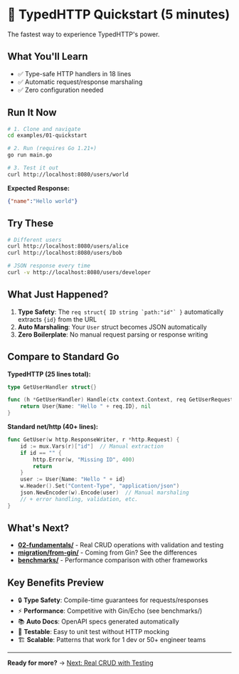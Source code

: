 # 🚀 TypedHTTP Quickstart (5 minutes)

The fastest way to experience TypedHTTP's power.

## What You'll Learn
- ✅ Type-safe HTTP handlers in 18 lines
- ✅ Automatic request/response marshaling
- ✅ Zero configuration needed

## Run It Now

```bash
# 1. Clone and navigate
cd examples/01-quickstart

# 2. Run (requires Go 1.21+)
go run main.go

# 3. Test it out
curl http://localhost:8080/users/world
```

**Expected Response:**
```json
{"name":"Hello world"}
```

## Try These

```bash
# Different users
curl http://localhost:8080/users/alice
curl http://localhost:8080/users/bob

# JSON response every time
curl -v http://localhost:8080/users/developer
```

## What Just Happened?

1. **Type Safety**: The ``req struct{ ID string `path:"id"` }`` automatically extracts `{id}` from the URL
2. **Auto Marshaling**: Your `User` struct becomes JSON automatically  
3. **Zero Boilerplate**: No manual request parsing or response writing

## Compare to Standard Go

**TypedHTTP (25 lines total):**
```go
type GetUserHandler struct{}

func (h *GetUserHandler) Handle(ctx context.Context, req GetUserRequest) (User, error) {
    return User{Name: "Hello " + req.ID}, nil
}
```

**Standard net/http (40+ lines):**
```go
func GetUser(w http.ResponseWriter, r *http.Request) {
    id := mux.Vars(r)["id"]  // Manual extraction
    if id == "" {
        http.Error(w, "Missing ID", 400)
        return
    }
    user := User{Name: "Hello " + id}
    w.Header().Set("Content-Type", "application/json")
    json.NewEncoder(w).Encode(user)  // Manual marshaling
    // + error handling, validation, etc.
}
```

## What's Next?

- **[02-fundamentals/](../02-fundamentals/)** - Real CRUD operations with validation and testing
- **[migration/from-gin/](../migration/from-gin/)** - Coming from Gin? See the differences
- **[benchmarks/](../benchmarks/)** - Performance comparison with other frameworks

## Key Benefits Preview

- 🔒 **Type Safety**: Compile-time guarantees for requests/responses
- ⚡ **Performance**: Competitive with Gin/Echo (see benchmarks/)
- 📚 **Auto Docs**: OpenAPI specs generated automatically
- 🧪 **Testable**: Easy to unit test without HTTP mocking
- 🏗️ **Scalable**: Patterns that work for 1 dev or 50+ engineer teams

---

**Ready for more?** → [Next: Real CRUD with Testing](../02-fundamentals/)